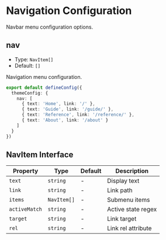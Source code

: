 # Navigation Configuration

Navbar menu configuration options.

## nav

- Type: `NavItem[]`
- Default: `[]`

Navigation menu configuration.

```typescript
export default defineConfig({
  themeConfig: {
    nav: [
      { text: 'Home', link: '/' },
      { text: 'Guide', link: '/guide/' },
      { text: 'Reference', link: '/reference/' },
      { text: 'About', link: '/about' }
    ]
  }
})
```

## NavItem Interface

| Property | Type | Default | Description |
| --- | --- | --- | --- |
| `text` | `string` | - | Display text |
| `link` | `string` | - | Link path |
| `items` | `NavItem[]` | - | Submenu items |
| `activeMatch` | `string` | - | Active state regex |
| `target` | `string` | - | Link target |
| `rel` | `string` | - | Link rel attribute |